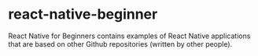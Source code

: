 # react-native-beginner
React Native for Beginners contains examples of React Native applications that are based on other Github repositories (written by other people).


